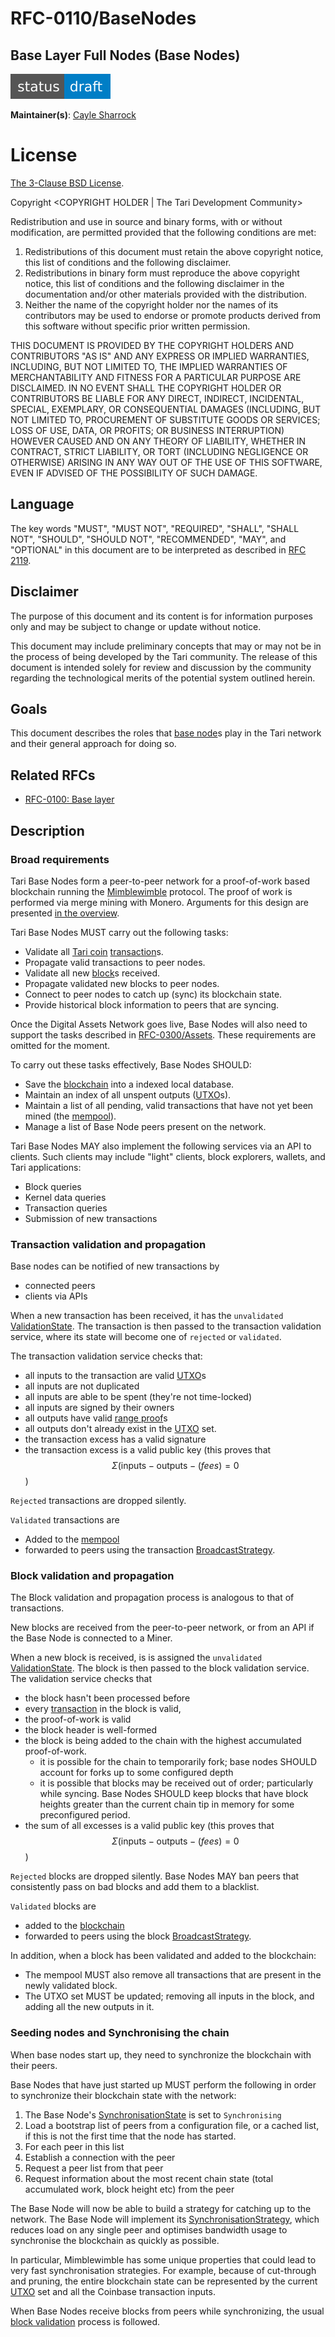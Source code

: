 # RFC-0110/BaseNodes

## Base Layer Full Nodes (Base Nodes)

![status: draft](theme/images/status-draft.svg)

**Maintainer(s)**: [Cayle Sharrock](https://github.com/CjS77)

# License

[ The 3-Clause BSD License](https://opensource.org/licenses/BSD-3-Clause).

Copyright <YEAR> <COPYRIGHT HOLDER | The Tari Development Community>

Redistribution and use in source and binary forms, with or without modification, are permitted provided that the
following conditions are met:

1. Redistributions of this document must retain the above copyright notice, this list of conditions and the following
   disclaimer.
2. Redistributions in binary form must reproduce the above copyright notice, this list of conditions and the following
   disclaimer in the documentation and/or other materials provided with the distribution.
3. Neither the name of the copyright holder nor the names of its contributors may be used to endorse or promote products
   derived from this software without specific prior written permission.

THIS DOCUMENT IS PROVIDED BY THE COPYRIGHT HOLDERS AND CONTRIBUTORS "AS IS" AND ANY EXPRESS OR IMPLIED WARRANTIES,
INCLUDING, BUT NOT LIMITED TO, THE IMPLIED WARRANTIES OF MERCHANTABILITY AND FITNESS FOR A PARTICULAR PURPOSE ARE
DISCLAIMED. IN NO EVENT SHALL THE COPYRIGHT HOLDER OR CONTRIBUTORS BE LIABLE FOR ANY DIRECT, INDIRECT, INCIDENTAL,
SPECIAL, EXEMPLARY, OR CONSEQUENTIAL DAMAGES (INCLUDING, BUT NOT LIMITED TO, PROCUREMENT OF SUBSTITUTE GOODS OR
SERVICES; LOSS OF USE, DATA, OR PROFITS; OR BUSINESS INTERRUPTION) HOWEVER CAUSED AND ON ANY THEORY OF LIABILITY,
WHETHER IN CONTRACT, STRICT LIABILITY, OR TORT (INCLUDING NEGLIGENCE OR OTHERWISE) ARISING IN ANY WAY OUT OF THE USE OF
THIS SOFTWARE, EVEN IF ADVISED OF THE POSSIBILITY OF SUCH DAMAGE.

## Language

The key words "MUST", "MUST NOT", "REQUIRED", "SHALL", "SHALL NOT", "SHOULD", "SHOULD NOT", "RECOMMENDED", "MAY", and
"OPTIONAL" in this document are to be interpreted as described in [RFC 2119](http://tools.ietf.org/html/rfc2119).

## Disclaimer

The purpose of this document and its content is for information purposes only and may be subject to change or update
without notice.

This document may include preliminary concepts that may or may not be in the process of being developed by the Tari
community. The release of this document is intended solely for review and discussion by the community regarding the
technological merits of the potential system outlined herein.

## Goals

This document describes the roles that [base node]s play in the Tari network and their general approach for doing so.

## Related RFCs

* [RFC-0100: Base layer](RFC-0100_BaseLayer.md)

## Description

### Broad requirements

Tari Base Nodes form a peer-to-peer network for a proof-of-work based blockchain running the [Mimblewimble]
protocol. The proof of work is performed via merge mining with Monero. Arguments for this design are
presented [in the overview](RFC-0001_overview.md#proof-of-work).

Tari Base Nodes MUST carry out the following tasks:

* Validate all [Tari coin] [transaction]s.
* Propagate valid transactions to peer nodes.
* Validate all new [block]s received.
* Propagate validated new blocks to peer nodes.
* Connect to peer nodes to catch up (sync) its blockchain state.
* Provide historical block information to peers that are syncing.

Once the Digital Assets Network goes live, Base Nodes will also need to support the tasks described in
[RFC-0300/Assets](RFC-0300_DAN.md). These requirements are omitted for the moment.

To carry out these tasks effectively, Base Nodes SHOULD:

* Save the [blockchain] into a indexed local database.
* Maintain an index of all unspent outputs ([UTXO]s).
* Maintain a list of all pending, valid transactions that have not yet been mined (the [mempool]).
* Manage a list of Base Node peers present on the network.

Tari Base Nodes MAY also implement the following services via an API to clients. Such clients may include "light"
clients, block explorers, wallets, and Tari applications:

  * Block queries
  * Kernel data queries
  * Transaction queries
  * Submission of new transactions

### Transaction validation and propagation

Base nodes can be notified of new transactions by
* connected peers
* clients via APIs

When a new transaction has been received, it has the `unvalidated` [ValidationState]. The transaction is then passed
to the transaction validation service, where its state will become one of `rejected` or `validated`.

The transaction validation service checks that:

* all inputs to the transaction are valid [UTXO]s
* all inputs are not duplicated
* all inputs are able to be spent (they're not time-locked)
* all inputs are signed by their owners
* all outputs have valid [range proof]s
* all outputs don't already exist in the [UTXO] set.
* the transaction excess has a valid signature
* the transaction excess is a valid public key (this proves that $$\Sigma (\mathrm{inputs} - \mathrm{outputs} - \mathrm(fees) = 0$$)

`Rejected` transactions are dropped silently.

`Validated` transactions are
* Added to the [mempool]
* forwarded to peers using the transaction [BroadcastStrategy].

### Block validation and propagation

The Block validation and propagation process is analogous to that of transactions.

New blocks are received from the peer-to-peer network, or from an API if the Base Node is connected to a Miner.

When a new block is received, is is assigned the `unvalidated` [ValidationState]. The block is then passed to the
block validation service. The validation service checks that

* the block hasn't been processed before
* every [transaction] in the block is valid,
* the proof-of-work is valid
* the block header is well-formed
* the block is being added to the chain with the highest accumulated proof-of-work.
  * it is possible for the chain to temporarily fork; base nodes SHOULD account for forks up to some configured depth
  * it is possible that blocks may be received out of order; particularly while syncing. Base Nodes SHOULD keep blocks
    that have block heights greater than the current chain tip in memory for some preconfigured period.
* the sum of all excesses is a valid public key (this proves that $$\Sigma (\mathrm{inputs} - \mathrm{outputs} - \mathrm(fees) = 0$$)

`Rejected` blocks are dropped silently. Base Nodes MAY ban peers that consistently pass on bad blocks and add them to a
blacklist.

`Validated` blocks are
* added to the [blockchain]
* forwarded to peers using the block [BroadcastStrategy].

In addition, when a block has been validated and added to the blockchain:
* The mempool MUST also remove all transactions that are present in the newly validated block.
* The UTXO set MUST be updated; removing all inputs in the block, and adding all the new outputs in it.

### Seeding nodes and Synchronising the chain

When base nodes start up, they need to synchronize the blockchain with their peers.

Base Nodes that have just started up MUST perform the following in order to synchronize their blockchain state with the
network:

1. The Base Node's [SynchronisationState] is set to `Synchronising`
1. Load a bootstrap list of peers from a configuration file, or a cached list, if this is not the first time that the
   node has started.
1. For each peer in this list
  1. Establish a connection with the peer
  1. Request a peer list from that peer
  1. Request information about the most recent chain state (total accumulated work, block height etc) from the peer

The Base Node will now be able to build a strategy for catching up to the network. The Base Node will implement its
[SynchronisationStrategy], which reduces load on any single peer and optimises bandwidth usage to synchronise the
blockchain as quickly as possible.

In particular, Mimblewimble has some unique properties that could lead to very fast synchronisation strategies. For
example, because of cut-through and pruning, the entire blockchain state can be represented by the current [UTXO] set
and all the Coinbase transaction inputs.

When Base Nodes receive blocks from peers while synchronizing, the usual
[block validation](#block-validation-and-propagation) process is followed.


[tari coin]: Glossary.md#tari-coin
[blockchain]: Glossary.md#blockchain
[transaction]: Glossary.md#transaction
[block]: Glossary.md#block
[base node]: Glossary.md#base-node
[utxo]: Glossary.md#unspent-transaction-outputs
[mimblewimble]: Glossary.md#mimblewimble
[mempool]: Glossary.md#mempool
[ValidationState]: Glossary.md#validationstate
[BroadcastStrategy]: Glossary.md#broadcaststrategy
[range proof]: Glossary.md#range-proof
[SynchronisationStrategy]: Glossary.md#synchronisationstrategy
[SynchronisationState]: Glossary.md#synchronisationstate